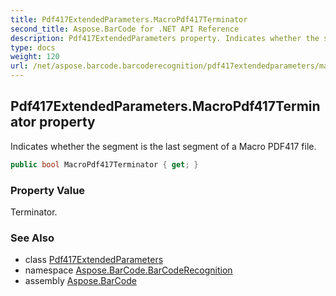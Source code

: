 ```yaml
---
title: Pdf417ExtendedParameters.MacroPdf417Terminator
second_title: Aspose.BarCode for .NET API Reference
description: Pdf417ExtendedParameters property. Indicates whether the segment is the last segment of a Macro PDF417 file
type: docs
weight: 120
url: /net/aspose.barcode.barcoderecognition/pdf417extendedparameters/macropdf417terminator/
---
```

## Pdf417ExtendedParameters.MacroPdf417Terminator property

Indicates whether the segment is the last segment of a Macro PDF417 file.

```csharp
public bool MacroPdf417Terminator { get; }
```

### Property Value

Terminator.

### See Also

* class [Pdf417ExtendedParameters](../)
* namespace [Aspose.BarCode.BarCodeRecognition](../../../aspose.barcode.barcoderecognition/)
* assembly [Aspose.BarCode](../../../)


